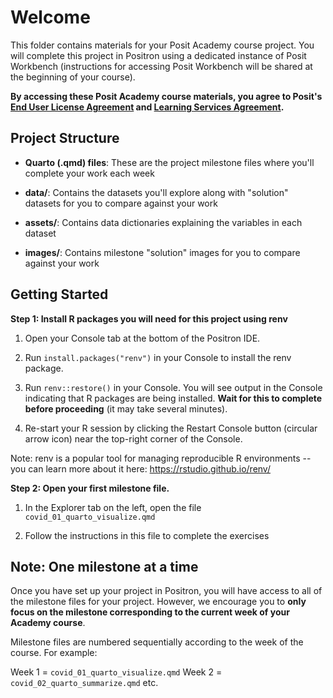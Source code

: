 # Welcome

This folder contains materials for your Posit Academy course project. You will complete this project in Positron using a dedicated instance of Posit Workbench (instructions for accessing Posit Workbench will be shared at the beginning of your course).

**By accessing these Posit Academy course materials, you agree to Posit's [End User License Agreement](https://posit.co/about/eula/) and [Learning Services Agreement](https://posit.co/learning-services-agreement/).**

## Project Structure

- **Quarto (.qmd) files**: These are the project milestone files where you'll complete your work each week

- **data/**: Contains the datasets you'll explore along with "solution" datasets for you to compare against your work

- **assets/**: Contains data dictionaries explaining the variables in each dataset

- **images/**: Contains milestone "solution" images for you to compare against your work

## Getting Started

**Step 1: Install R packages you will need for this project using renv**

1. Open your Console tab at the bottom of the Positron IDE.

2. Run `install.packages("renv")` in your Console to install the renv package.

3. Run `renv::restore()` in your Console.  You will see output in the Console indicating that R packages are being installed. **Wait for this to complete before proceeding** (it may take several minutes).

4. Re-start your R session by clicking the Restart Console button (circular arrow icon) near the top-right corner of the Console.

Note: renv is a popular tool for managing reproducible R environments -- you can learn more about it here: https://rstudio.github.io/renv/

**Step 2: Open your first milestone file.**

1. In the Explorer tab on the left, open the file `covid_01_quarto_visualize.qmd`

2. Follow the instructions in this file to complete the exercises

## Note: One milestone at a time

Once you have set up your project in Positron, you will have access to all of the milestone files for your project. However, we encourage you to **only focus on the milestone corresponding to the current week of your Academy course**.

Milestone files are numbered sequentially according to the week of the course. For example:

Week 1 = `covid_01_quarto_visualize.qmd`
Week 2 = `covid_02_quarto_summarize.qmd`
etc.